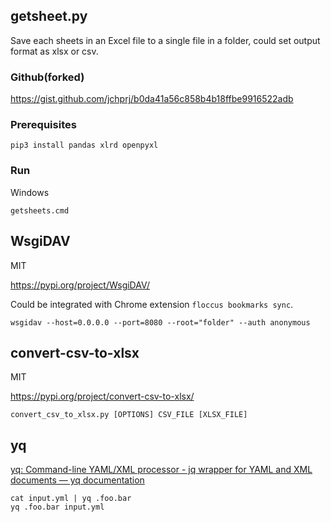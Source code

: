 ## getsheet.py

Save each sheets in an Excel file to a single file in a folder, could set output format as xlsx or csv.

### Github(forked)

https://gist.github.com/jchprj/b0da41a56c858b4b18ffbe9916522adb

### Prerequisites

```pip3 install pandas xlrd openpyxl```

### Run

Windows

```getsheets.cmd```

## WsgiDAV

MIT

https://pypi.org/project/WsgiDAV/

Could be integrated with Chrome extension `floccus bookmarks sync`.

```wsgidav --host=0.0.0.0 --port=8080 --root="folder" --auth anonymous```

## convert-csv-to-xlsx

MIT

https://pypi.org/project/convert-csv-to-xlsx/

```convert_csv_to_xlsx.py [OPTIONS] CSV_FILE [XLSX_FILE]```

## yq

[yq: Command-line YAML/XML processor - jq wrapper for YAML and XML documents — yq documentation](https://kislyuk.github.io/yq/)

```
cat input.yml | yq .foo.bar
yq .foo.bar input.yml
```